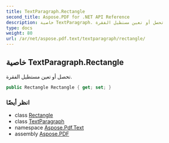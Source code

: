 ```yaml
---
title: TextParagraph.Rectangle
second_title: Aspose.PDF for .NET API Reference
description: خاصية TextParagraph. تحصل أو تعين مستطيل الفقرة
type: docs
weight: 80
url: /ar/net/aspose.pdf.text/textparagraph/rectangle/
---
```

## خاصية TextParagraph.Rectangle

تحصل أو تعين مستطيل الفقرة.

```csharp
public Rectangle Rectangle { get; set; }
```

### انظر أيضًا

* class [Rectangle](../../../aspose.pdf/rectangle/)
* class [TextParagraph](../)
* namespace [Aspose.Pdf.Text](../../../aspose.pdf.text/)
* assembly [Aspose.PDF](../../../)